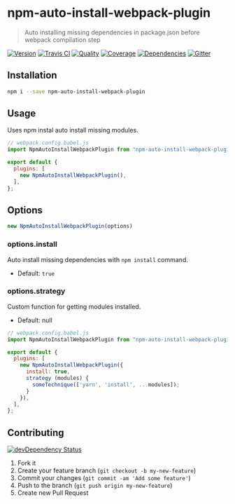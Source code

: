 # npm-auto-install-webpack-plugin
> Auto installing missing dependencies in package.json before webpack compilation step

[![Version][npm-image]][npm-url] [![Travis CI][travis-image]][travis-url] [![Quality][codeclimate-image]][codeclimate-url] [![Coverage][codeclimate-coverage-image]][codeclimate-coverage-url] [![Dependencies][gemnasium-image]][gemnasium-url] [![Gitter][gitter-image]][gitter-url]


## Installation

```sh
npm i --save npm-auto-install-webpack-plugin
```

## Usage

Uses npm instal auto install missing modules.

```js
// webpack.config.babel.js
import NpmAutoInstallWebpackPlugin from "npm-auto-install-webpack-plugin";

export default {
  plugins: [
    new NpmAutoInstallWebpackPlugin(),
  ],
};
```


## Options

```js
new NpmAutoInstallWebpackPlugin(options)
```

### options.install

Auto install missing dependencies with `npm install` command.

* Default: `true`

### options.strategy

Custom function for getting modules installed.

* Default: null

```js
// webpack.config.babel.js
import NpmAutoInstallWebpackPlugin from "npm-auto-install-webpack-plugin";

export default {
  plugins: [
    new NpmAutoInstallWebpackPlugin({
      install: true,
      strategy (modules) {
        someTechnique(['yarn', 'install', ...modules]);
      }
    }),
  ],
};
```


## Contributing

[![devDependency Status][david-dm-image]][david-dm-url]

1. Fork it
2. Create your feature branch (`git checkout -b my-new-feature`)
3. Commit your changes (`git commit -am 'Add some feature'`)
4. Push to the branch (`git push origin my-new-feature`)
5. Create new Pull Request


[npm-image]: https://img.shields.io/npm/v/npm-auto-install-webpack-plugin.svg?style=flat-square
[npm-url]: https://www.npmjs.org/package/npm-auto-install-webpack-plugin

[travis-image]: https://img.shields.io/travis/tomchentw/npm-auto-install-webpack-plugin.svg?style=flat-square
[travis-url]: https://travis-ci.org/tomchentw/npm-auto-install-webpack-plugin
[codeclimate-image]: https://img.shields.io/codeclimate/github/tomchentw/npm-auto-install-webpack-plugin.svg?style=flat-square
[codeclimate-url]: https://codeclimate.com/github/tomchentw/npm-auto-install-webpack-plugin
[codeclimate-coverage-image]: https://img.shields.io/codeclimate/coverage/github/tomchentw/npm-auto-install-webpack-plugin.svg?style=flat-square
[codeclimate-coverage-url]: https://codeclimate.com/github/tomchentw/npm-auto-install-webpack-plugin
[gemnasium-image]: https://img.shields.io/gemnasium/tomchentw/npm-auto-install-webpack-plugin.svg?style=flat-square
[gemnasium-url]: https://gemnasium.com/tomchentw/npm-auto-install-webpack-plugin
[gitter-image]: https://badges.gitter.im/Join%20Chat.svg
[gitter-url]: https://gitter.im/tomchentw/npm-auto-install-webpack-plugin?utm_source=badge&utm_medium=badge&utm_campaign=pr-badge&utm_content=badge
[david-dm-image]: https://img.shields.io/david/dev/tomchentw/npm-auto-install-webpack-plugin.svg?style=flat-square
[david-dm-url]: https://david-dm.org/tomchentw/npm-auto-install-webpack-plugin#info=devDependencies

